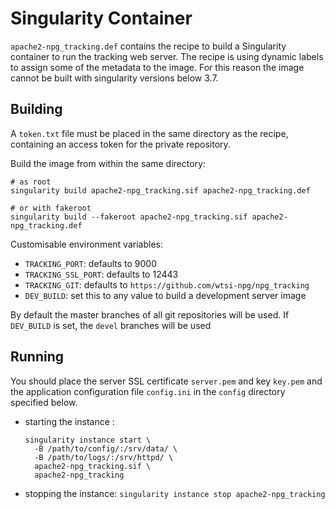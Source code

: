# Singularity Container

`apache2-npg_tracking.def` contains the recipe to build a Singularity
container to run the tracking web server. The recipe is using dynamic
labels to assign some of the metadata to the image. For this reason
the image cannot be built with singularity versions below 3.7.

## Building

A `token.txt` file must be placed in the same directory as the recipe,
containing an access token for the private repository.

Build the image from within the same directory: 

```
# as root
singularity build apache2-npg_tracking.sif apache2-npg_tracking.def

# or with fakeroot
singularity build --fakeroot apache2-npg_tracking.sif apache2-npg_tracking.def
```

Customisable environment variables:

- `TRACKING_PORT`: defaults to 9000
- `TRACKING_SSL_PORT`: defaults to 12443
- `TRACKING_GIT`: defaults to `https://github.com/wtsi-npg/npg_tracking`
- `DEV_BUILD`: set this to any value to build a development server image

By default the master branches of all git repositories will be used.
If `DEV_BUILD` is set, the `devel` branches will be used

## Running

You should place the server SSL certificate `server.pem` and key `key.pem`
and the application configuration file `config.ini` in the `config` directory
specified below.

- starting the instance :
  ```
  singularity instance start \
    -B /path/to/config/:/srv/data/ \
    -B /path/to/logs/:/srv/httpd/ \
    apache2-npg_tracking.sif \
    apache2-npg_tracking
  ```

- stopping the instance:
`singularity instance stop apache2-npg_tracking`
